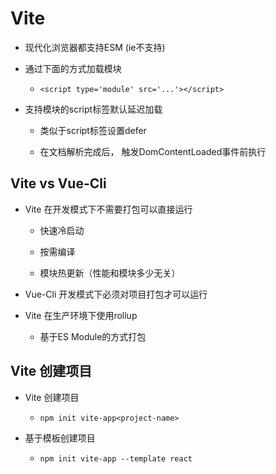# Vite

* 现代化浏览器都支持ESM (ie不支持)

* 通过下面的方式加载模块

  - `<script type='module' src='...'></script>`

* 支持模块的script标签默认延迟加载

  - 类似于script标签设置defer

  - 在文档解析完成后， 触发DomContentLoaded事件前执行


## Vite vs Vue-Cli

  - Vite 在开发模式下不需要打包可以直接运行

    - 快速冷启动

    - 按需编译

    - 模块热更新（性能和模块多少无关）

  - Vue-Cli 开发模式下必须对项目打包才可以运行

  - Vite 在生产环境下使用rollup

    - 基于ES Module的方式打包

## Vite 创建项目

  * Vite 创建项目

    -  `npm init vite-app<project-name>`
  
  * 基于模板创建项目

    - `npm init vite-app --template react`



